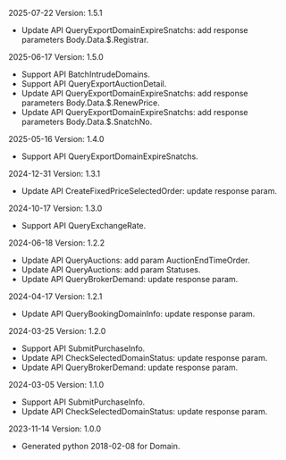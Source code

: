 2025-07-22 Version: 1.5.1
- Update API QueryExportDomainExpireSnatchs: add response parameters Body.Data.$.Registrar.


2025-06-17 Version: 1.5.0
- Support API BatchIntrudeDomains.
- Support API QueryExportAuctionDetail.
- Update API QueryExportDomainExpireSnatchs: add response parameters Body.Data.$.RenewPrice.
- Update API QueryExportDomainExpireSnatchs: add response parameters Body.Data.$.SnatchNo.


2025-05-16 Version: 1.4.0
- Support API QueryExportDomainExpireSnatchs.


2024-12-31 Version: 1.3.1
- Update API CreateFixedPriceSelectedOrder: update response param.


2024-10-17 Version: 1.3.0
- Support API QueryExchangeRate.


2024-06-18 Version: 1.2.2
- Update API QueryAuctions: add param AuctionEndTimeOrder.
- Update API QueryAuctions: add param Statuses.
- Update API QueryBrokerDemand: update response param.


2024-04-17 Version: 1.2.1
- Update API QueryBookingDomainInfo: update response param.


2024-03-25 Version: 1.2.0
- Support API SubmitPurchaseInfo.
- Update API CheckSelectedDomainStatus: update response param.
- Update API QueryBrokerDemand: update response param.


2024-03-05 Version: 1.1.0
- Support API SubmitPurchaseInfo.
- Update API CheckSelectedDomainStatus: update response param.


2023-11-14 Version: 1.0.0
- Generated python 2018-02-08 for Domain.

